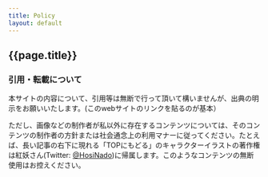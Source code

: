 ```yaml
---
title: Policy
layout: default
---
```


## {{page.title}}

### 引用・転載について

本サイトの内容について、引用等は無断で行って頂いて構いませんが、出典の明示をお願いいたします。(このwebサイトのリンクを貼るのが基本）

ただし、画像などの制作者が私以外に存在するコンテンツについては、そのコンテンツの制作者の方針または社会通念上の利用マナーに従ってください。たとえば、長い記事の右下に現れる「TOPにもどる」のキャラクターイラストの著作権は紅妖さん(Twitter: [@HosiNado](https://twitter.com/HosiNado))に帰属します。このようなコンテンツの無断使用はお控えください。
